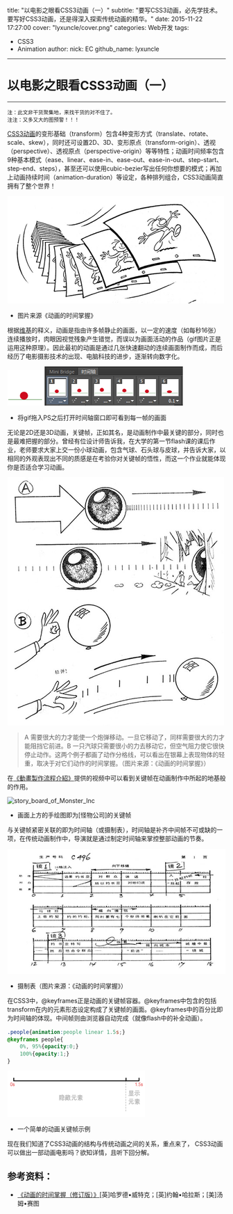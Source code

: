 title: "以电影之眼看CSS3动画（一）"
subtitle: "要写CSS3动画，必先学技术。要写好CSS3动画，还是得深入探索传统动画的精华。"
date: 2015-11-22 17:27:00
cover: "lyxuncle/cover.png"
categories: Web开发
tags: 
 - CSS3
 - Animation
author:
	nick: EC
	github_name: lyxuncle
---
# 以电影之眼看CSS3动画（一）
----------

	注：此文非干货聚集地，来找干货的对不住了。	
	注注：又多又大的图预警！！！


[CSS3动画](http://isux.tencent.com/css3/index.html)的变形基础（transform）包含4种变形方式（translate、rotate、scale、skew），同时还可设置2D、3D、变形原点（transform-origin）、透视（perspective）、透视原点（perspective-origin）等等特性；动画时间频率包含9种基本模式（ease、linear、ease-in、ease-out、ease-in-out、step-start、step-end、steps），甚至还可以使用cubic-bezier写出任何你想要的模式；再加上动画持续时间（animation-duration）等设定，各种排列组合，CSS3动画简直拥有了整个世界！

![trandition_animation](/img/post/lyxuncle/1-1_trandition_animation.png)
 
- 图片来源《动画的时间掌握》

根据[维基](http://zh.wikipedia.org/wiki/%E5%8A%A8%E7%94%BB)的释义，动画是指由许多帧静止的画面，以一定的速度（如每秒16张）连续播放时，肉眼因视觉残象产生错觉，而误以为画面活动的作品（gif图片正是运用这种原理）。因此最初的动画是通过几张快速翻动的连续画面制作而成，而后经历了电影摄影技术的出现、电脑科技的进步，逐渐转向数字化。

![bouncing_ball](/img/post/lyxuncle/1-2_bouncing_ball.gif)
![boucing_ball_frames](/img/post/lyxuncle/1-3_boucing_ball_frames.png)
 
- 将gif拖入PS之后打开时间轴窗口即可看到每一帧的画面

无论是2D还是3D动画，关键帧，正如其名，是动画制作中最关键的部分，同时也是最难把握的部分。曾经有位设计师告诉我，在大学的第一节flash课的课后作业，老师要求大家上交一份小球动画，包含气球、石头球与皮球，并告诉大家，以相同的外观表现出不同的质感是在考验你对关键帧的悟性，而这一个作业就能体现你是否适合学习动画。

![quality_of_ball](/img/post/lyxuncle/1-4_quality_of_ball.png )

> A 需要很大的力才能使一个炮弹移动。一旦它移动了，同样需要很大的力才能阻挡它前进。B 一只汽球只需要很小的力去移动它，但空气阻力使它很快停止动作。这两个例子都画了动作分格线，可以看出在银幕上表现物体的轻重，取决于对它们动作的时间掌握。（图片来源：《动画的时间掌握》）

在[《動畫製作流程介紹》](http://cghappening.blogspot.com/2011/02/blog-post_23.html)提供的视频中可以看到关键帧在动画制作中所起的地基般的作用。

![story_board_of_Monster_Inc](/img/post/lyxuncle/1-5_story_board_of_Monster_Inc.gif)
 
- 画面上方的手绘图即为[怪物公司]的关键帧

与关键帧紧密关联的即为时间轴（或摄制表），时间轴是补齐中间帧不可或缺的一项，在传统动画制作中，导演就是通过制定时间轴来掌控整部动画的节奏。

![continuity](/img/post/lyxuncle/1-6_continuity.jpg)

- 摄制表（图片来源：《动画的时间掌握》）

在CSS3中，@keyframes正是动画的关键帧容器。@keyframes中包含的包括transform在内的元素形态设定构成了关键帧的画面。@keyframes中的百分比即为时间轴的体现。中间帧则由浏览器自动完成（就像flash中的补全动画）。

``` css
.people{animation:people linear 1.5s;}
@keyframes people{
	0%, 95%{opacity:0;}
	100%{opacity:1;}
}
```
![css3_animation](/img/post/lyxuncle/1-7_css3_animation_2.png)

- 一个简单的动画关键帧示例

现在我们知道了CSS3动画的结构与传统动画之间的关系，重点来了， CSS3动画可以做出一部动画电影吗？欲知详情，且听下回分解。

## 参考资料：

- [《动画的时间掌握（修订版）》](http://www.amazon.cn/%E5%8A%A8%E7%94%BB%E7%9A%84%E6%97%B6%E9%97%B4%E6%8E%8C%E6%8F%A1-%E5%93%88%E7%BD%97%E5%BE%B7%E2%80%A2%E5%A8%81%E7%89%B9%E5%85%8B/dp/B0094N5III/ref=sr_1_1?ie=UTF8&qid=1420369719&sr=8-1&keywords=%E5%8A%A8%E7%94%BB%E7%9A%84%E6%97%B6%E9%97%B4%E6%8E%8C%E6%8F%A1)[英]哈罗德•威特克；[英]约翰•哈拉斯；[美]汤姆•赛图

